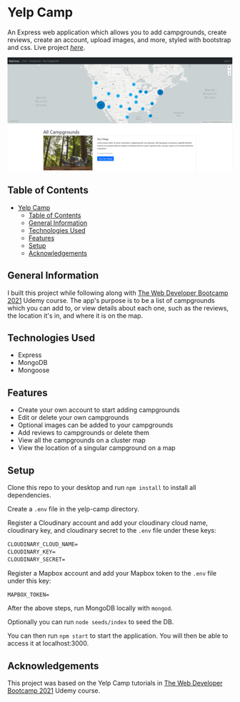 
# Yelp Camp

An Express web application which allows you to add campgrounds, create reviews, create an account, upload images, and more, styled with bootstrap and css.
Live project [_here_](https://yelp-camp-willswats.herokuapp.com/).

![yelp-camp-img](./public/imgs/yelp-camp.png)

## Table of Contents

- [Yelp Camp](#yelp-camp)
  - [Table of Contents](#table-of-contents)
  - [General Information](#general-information)
  - [Technologies Used](#technologies-used)
  - [Features](#features)
  - [Setup](#setup)
  - [Acknowledgements](#acknowledgements)

## General Information

I built this project while following along with [The Web Developer Bootcamp 2021](https://www.udemy.com/course/the-web-developer-bootcamp) Udemy course. The app's purpose is to be a list of campgrounds which you can add to, or view details about each one, such as the reviews, the location it's in, and where it is on the map.

## Technologies Used

- Express
- MongoDB
- Mongoose

## Features

- Create your own account to start adding campgrounds
- Edit or delete your own campgrounds
- Optional images can be added to your campgrounds
- Add reviews to campgrounds or delete them
- View all the campgrounds on a cluster map
- View the location of a singular campground on a map

## Setup

Clone this repo to your desktop and run ```npm install``` to install all dependencies.

Create a ```.env``` file in the yelp-camp directory.

Register a Cloudinary account and add your cloudinary cloud name, cloudinary key, and cloudinary secret to the ```.env``` file under these keys:

```txt
CLOUDINARY_CLOUD_NAME=
CLOUDINARY_KEY=
CLOUDINARY_SECRET=
```

Register a Mapbox account and add your Mapbox token to the ```.env``` file under this key:

```txt
MAPBOX_TOKEN=
```

After the above steps, run MongoDB locally with `mongod`.

Optionally you can run ```node seeds/index``` to seed the DB.

You can then run ```npm start``` to start the application. You will then be able to access it at localhost:3000.

## Acknowledgements

This project was based on the Yelp Camp tutorials in [The Web Developer Bootcamp 2021](https://www.udemy.com/course/the-web-developer-bootcamp) Udemy course.
